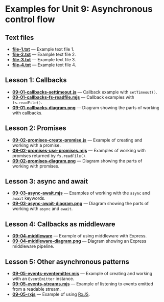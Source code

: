 # Examples for Unit 9: Asynchronous control flow

## Text files

- **[file-1.txt](file-1.txt)** — Example text file 1.
- **[file-2.txt](file-2.txt)** — Example text file 2.
- **[file-3.txt](file-3.txt)** — Example text file 3.
- **[file-4.txt](file-4.txt)** — Example text file 4.

## Lesson 1: Callbacks

- **[09-01-callbacks-settimeout.js](09-01-callbacks-settimeout.js)** — Callback example with `setTimeout()`.
- **[09-01-callbacks-fs-readfile.mjs](09-01-callbacks-fs-readfile.mjs)** — Callback examples with `fs.readFile()`.
- **[09-01-callbacks-diagram.png](09-01-callbacks-diagram.png)** — Diagram showing the parts of working with callbacks.

## Lesson 2: Promises

- **[09-02-promises-create-promise.js](09-02-promises-create-promise.js)** — Example of creating and working with a promise.
- **[09-02-promises-use-promises.mjs](09-02-promises-use-promises.mjs)** — Examples of working with promises returned by `fs.readFile()`.
- **[09-02-promises-diagram.png](09-02-promises-diagram.png)** — Diagram showing the parts of working with promises.

## Lesson 3: async and await

- **[09-03-async-await.mjs](09-03-async-await.mjs)** — Examples of working with the `async` and `await` keywords.
- **[09-03-async-await-diagram.png](09-03-async-await-diagram.png)** — Diagram showing the parts of working with `async` and `await`.

## Lesson 4: Callbacks as middleware

- **[09-04-middleware](09-04-middleware/)** — Example of using middleware with Express.
- **[09-04-middleware-diagram.png](09-04-middleware-diagram.png)** — Diagram showing an Express middleware pipeline.

## Lesson 5: Other asynchronous patterns

- **[09-05-events-eventemitter.mjs](09-05-events-eventemitter.mjs)** — Example of creating and working with an `EventEmitter` instance.
- **[09-05-events-streams.mjs](09-05-events-streams.mjs)** — Example of listening to events emitted from a readable stream.
- **[09-05-rxjs](09-05-rxjs/)** — Example of using [RxJS](https://rxjs.dev/).
